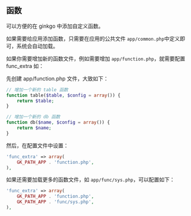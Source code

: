 ## 函数

可以方便的在 ginkgo 中添加自定义函数。

如果需要给应用添加函数，只需要在应用的公共文件 `app/common.php`中定义即可，系统会自动加载。

如果你需要增加新的函数文件，例如需要增加 `app/function.php`，就需要配置 func_extra 如：

先创建 app/function.php 文件，大致如下：


``` php
// 增加一个新的 table 函数
function table($table, $config = array()) {
    return $table;
}

// 增加一个新的 db 函数
function db($name, $config = array()) {
    return $name; 
}
```

然后，在配置文件中设置：

``` php
'func_extra' => array(
    GK_PATH_APP . 'function.php',
),
```

如果还需要加载更多的函数文件，如 `app/func/sys.php`，可以配置如下：

``` php
'func_extra' => array(
    GK_PATH_APP . 'function.php',
    GK_PATH_APP . 'func/sys.php',
),
```
